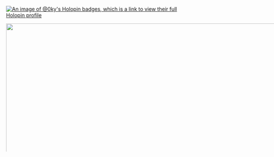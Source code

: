 [![An image of @0ky's Holopin badges, which is a link to view their full Holopin profile](https://holopin.me/0ky)](https://holopin.io/@0ky)

<p align="center" style="display: block; width: 846px; height: 350px; overflow: hidden;">
  <img style="width: 846px; height: auto; object-fit: cover;" src="https://picsum.photos/3840/2160/?grayscale">
</p>
